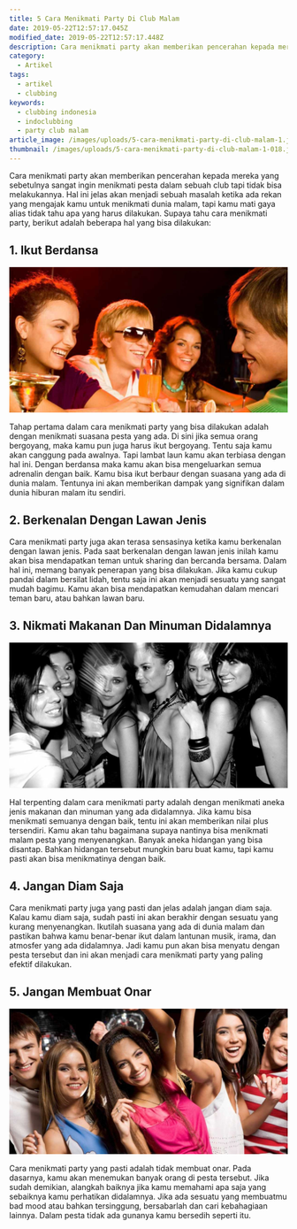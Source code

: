 ```yaml
---
title: 5 Cara Menikmati Party Di Club Malam
date: 2019-05-22T12:57:17.045Z
modified_date: 2019-05-22T12:57:17.448Z
description: Cara menikmati party akan memberikan pencerahan kepada mereka yang sebetulnya sangat ingin menikmati pesta dalam sebuah club.
category:
  - Artikel
tags:
  - artikel
  - clubbing
keywords:
  - clubbing indonesia
  - indoclubbing
  - party club malam
article_image: /images/uploads/5-cara-menikmati-party-di-club-malam-1.jpg
thumbnail: /images/uploads/5-cara-menikmati-party-di-club-malam-1-018.jpg
---
```

Cara menikmati party akan memberikan pencerahan kepada mereka yang sebetulnya sangat ingin menikmati pesta dalam sebuah club tapi tidak bisa melakukannya. Hal ini jelas akan menjadi sebuah masalah ketika ada rekan yang mengajak kamu untuk menikmati dunia malam, tapi kamu mati gaya alias tidak tahu apa yang harus dilakukan. Supaya tahu cara menikmati party, berikut adalah beberapa hal yang bisa dilakukan:



## 1. Ikut Berdansa

![5 Cara Menikmati Party Di Club Malam](/images/uploads/5-cara-menikmati-party-di-club-malam-3.jpg)

Tahap pertama dalam cara menikmati party yang bisa dilakukan adalah dengan menikmati suasana pesta yang ada. Di sini jika semua orang bergoyang, maka kamu pun juga harus ikut bergoyang. Tentu saja kamu akan canggung pada awalnya. Tapi lambat laun kamu akan terbiasa dengan hal ini. Dengan berdansa maka kamu akan bisa mengeluarkan semua adrenalin dengan baik. Kamu bisa ikut berbaur dengan suasana yang ada di dunia malam. Tentunya ini akan memberikan dampak yang signifikan dalam dunia hiburan malam itu sendiri.



## 2. Berkenalan Dengan Lawan Jenis

Cara menikmati party juga akan terasa sensasinya ketika kamu berkenalan dengan lawan jenis. Pada saat berkenalan dengan lawan jenis inilah kamu akan bisa mendapatkan teman untuk sharing dan bercanda bersama. Dalam hal ini, memang banyak penerapan yang bisa dilakukan. Jika kamu cukup pandai dalam bersilat lidah, tentu saja ini akan menjadi sesuatu yang sangat mudah bagimu. Kamu akan bisa mendapatkan kemudahan dalam mencari teman baru, atau bahkan lawan baru.



## 3. Nikmati Makanan Dan Minuman Didalamnya

![5 Cara Menikmati Party Di Club Malam](/images/uploads/5-cara-menikmati-party-di-club-malam-2.jpg)

Hal terpenting dalam cara menikmati party adalah dengan menikmati aneka jenis makanan dan minuman yang ada didalamnya. Jika kamu bisa menikmati semuanya dengan baik, tentu ini akan memberikan nilai plus tersendiri. Kamu akan tahu bagaimana supaya nantinya bisa menikmati malam pesta yang menyenangkan. Banyak aneka hidangan yang bisa disantap. Bahkan hidangan tersebut mungkin baru buat kamu, tapi kamu pasti akan bisa menikmatinya dengan baik.



## 4. Jangan Diam Saja

Cara menikmati party juga yang pasti dan jelas adalah jangan diam saja. Kalau kamu diam saja, sudah pasti ini akan berakhir dengan sesuatu yang kurang menyenangkan. Ikutilah suasana yang ada di dunia malam dan pastikan bahwa kamu benar-benar ikut dalam lantunan musik, irama, dan atmosfer yang ada didalamnya. Jadi kamu pun akan bisa menyatu dengan pesta tersebut dan ini akan menjadi cara menikmati party yang paling efektif dilakukan.



## 5. Jangan Membuat Onar

![5 Cara Menikmati Party Di Club Malam](/images/uploads/5-cara-menikmati-party-di-club-malam-1.jpg)

Cara menikmati party yang pasti adalah tidak membuat onar. Pada dasarnya, kamu akan menemukan banyak orang di pesta tersebut. Jika sudah demikian, alangkah baiknya jika kamu memahami apa saja yang sebaiknya kamu perhatikan didalamnya. Jika ada sesuatu yang membuatmu bad mood atau bahkan tersinggung, bersabarlah dan cari kebahagiaan lainnya. Dalam pesta tidak ada gunanya kamu bersedih seperti itu.
